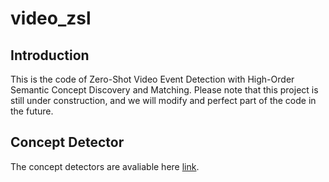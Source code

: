 # video_zsl
## Introduction
This is the code of Zero-Shot Video Event Detection with High-Order Semantic Concept Discovery and Matching. 
Please note that this project is still under construction, and we will modify and perfect part of the code in the future.

## Concept Detector
The concept detectors are avaliable here [link](https://disk.pku.edu.cn:443/link/F985BAF04B80111A9D9C97495271DEAA).
